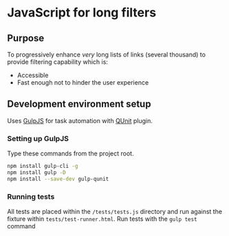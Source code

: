 # JavaScript for long filters

## Purpose

To progressively enhance _very_ long lists of links (several thousand) to provide filtering capability which is: 

* Accessible 
* Fast enough not to hinder the user experience

## Development environment setup

Uses [GulpJS](http://gulpjs.com/) for task automation with [QUnit](https://qunitjs.com/) plugin.

### Setting up GulpJS

Type these commands from the project root.

```bash
npm install gulp-cli -g
npm install gulp -D
npm install --save-dev gulp-qunit
```

### Running tests

All tests are placed within the `/tests/tests.js` directory and run against the fixture within `tests/test-runner.html`. Run tests with the ```gulp test``` command